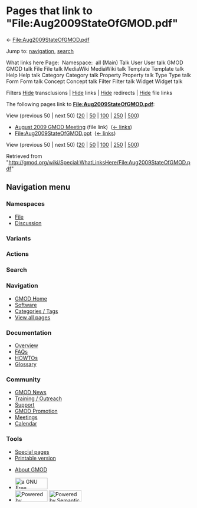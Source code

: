 <div id="mw-page-base" class="noprint">

</div>

<div id="mw-head-base" class="noprint">

</div>

<div id="content" class="mw-body" role="main">

<span id="top"></span>

<div id="mw-js-message" style="display:none;">

</div>



# <span dir="auto">Pages that link to "File:Aug2009StateOfGMOD.pdf"</span>

<div id="bodyContent">

<div id="contentSub">

←
[File:Aug2009StateOfGMOD.pdf](/wiki/File:Aug2009StateOfGMOD.pdf "File:Aug2009StateOfGMOD.pdf")

</div>

<div id="jump-to-nav" class="mw-jump">

Jump to: [navigation](#mw-navigation), [search](#p-search)

</div>

<div id="mw-content-text">

What links here Page:  Namespace:  all (Main) Talk User User talk GMOD
GMOD talk File File talk MediaWiki MediaWiki talk Template Template talk
Help Help talk Category Category talk Property Property talk Type Type
talk Form Form talk Concept Concept talk Filter Filter talk Widget
Widget talk

Filters
[Hide](/mediawiki/index.php?title=Special:WhatLinksHere/File:Aug2009StateOfGMOD.pdf&hidetrans=1 "Special:WhatLinksHere/File:Aug2009StateOfGMOD.pdf")
transclusions \|
[Hide](/mediawiki/index.php?title=Special:WhatLinksHere/File:Aug2009StateOfGMOD.pdf&hidelinks=1 "Special:WhatLinksHere/File:Aug2009StateOfGMOD.pdf")
links \|
[Hide](/mediawiki/index.php?title=Special:WhatLinksHere/File:Aug2009StateOfGMOD.pdf&hideredirs=1 "Special:WhatLinksHere/File:Aug2009StateOfGMOD.pdf")
redirects \|
[Hide](/mediawiki/index.php?title=Special:WhatLinksHere/File:Aug2009StateOfGMOD.pdf&hideimages=1 "Special:WhatLinksHere/File:Aug2009StateOfGMOD.pdf")
file links

The following pages link to
**[File:Aug2009StateOfGMOD.pdf](/wiki/File:Aug2009StateOfGMOD.pdf "File:Aug2009StateOfGMOD.pdf")**:

View (previous 50 \| next 50)
([20](/mediawiki/index.php?title=Special:WhatLinksHere/File:Aug2009StateOfGMOD.pdf&limit=20 "Special:WhatLinksHere/File:Aug2009StateOfGMOD.pdf")
\|
[50](/mediawiki/index.php?title=Special:WhatLinksHere/File:Aug2009StateOfGMOD.pdf&limit=50 "Special:WhatLinksHere/File:Aug2009StateOfGMOD.pdf")
\|
[100](/mediawiki/index.php?title=Special:WhatLinksHere/File:Aug2009StateOfGMOD.pdf&limit=100 "Special:WhatLinksHere/File:Aug2009StateOfGMOD.pdf")
\|
[250](/mediawiki/index.php?title=Special:WhatLinksHere/File:Aug2009StateOfGMOD.pdf&limit=250 "Special:WhatLinksHere/File:Aug2009StateOfGMOD.pdf")
\|
[500](/mediawiki/index.php?title=Special:WhatLinksHere/File:Aug2009StateOfGMOD.pdf&limit=500 "Special:WhatLinksHere/File:Aug2009StateOfGMOD.pdf"))

- [August 2009 GMOD
  Meeting](/wiki/August_2009_GMOD_Meeting "August 2009 GMOD Meeting")
  (file link) ‎ <span class="mw-whatlinkshere-tools">([←
  links](/mediawiki/index.php?title=Special:WhatLinksHere&target=August+2009+GMOD+Meeting "Special:WhatLinksHere"))</span>
- [File:Aug2009StateOfGMOD.ppt](/wiki/File:Aug2009StateOfGMOD.ppt "File:Aug2009StateOfGMOD.ppt")
  ‎ <span class="mw-whatlinkshere-tools">([←
  links](/mediawiki/index.php?title=Special:WhatLinksHere&target=File%3AAug2009StateOfGMOD.ppt "Special:WhatLinksHere"))</span>

View (previous 50 \| next 50)
([20](/mediawiki/index.php?title=Special:WhatLinksHere/File:Aug2009StateOfGMOD.pdf&limit=20 "Special:WhatLinksHere/File:Aug2009StateOfGMOD.pdf")
\|
[50](/mediawiki/index.php?title=Special:WhatLinksHere/File:Aug2009StateOfGMOD.pdf&limit=50 "Special:WhatLinksHere/File:Aug2009StateOfGMOD.pdf")
\|
[100](/mediawiki/index.php?title=Special:WhatLinksHere/File:Aug2009StateOfGMOD.pdf&limit=100 "Special:WhatLinksHere/File:Aug2009StateOfGMOD.pdf")
\|
[250](/mediawiki/index.php?title=Special:WhatLinksHere/File:Aug2009StateOfGMOD.pdf&limit=250 "Special:WhatLinksHere/File:Aug2009StateOfGMOD.pdf")
\|
[500](/mediawiki/index.php?title=Special:WhatLinksHere/File:Aug2009StateOfGMOD.pdf&limit=500 "Special:WhatLinksHere/File:Aug2009StateOfGMOD.pdf"))

</div>

<div class="printfooter">

Retrieved from
"<http://gmod.org/wiki/Special:WhatLinksHere/File:Aug2009StateOfGMOD.pdf>"

</div>

<div id="catlinks" class="catlinks catlinks-allhidden">

</div>

<div class="visualClear">

</div>

</div>

</div>

<div id="mw-navigation">

## Navigation menu

<div id="mw-head">



<div id="left-navigation">

<div id="p-namespaces" class="vectorTabs" role="navigation"
aria-labelledby="p-namespaces-label">

### Namespaces

- <span id="ca-nstab-image"><a href="/wiki/File:Aug2009StateOfGMOD.pdf" accesskey="c"
  title="View the file page [c]">File</a></span>
- <span id="ca-talk"><a
  href="/mediawiki/index.php?title=File_talk:Aug2009StateOfGMOD.pdf&amp;action=edit&amp;redlink=1"
  accesskey="t"
  title="Discussion about the content page [t]">Discussion</a></span>

</div>

<div id="p-variants" class="vectorMenu emptyPortlet" role="navigation"
aria-labelledby="p-variants-label">

### 

### Variants[](#)

<div class="menu">

</div>

</div>

</div>

<div id="right-navigation">



<div id="p-cactions" class="vectorMenu emptyPortlet" role="navigation"
aria-labelledby="p-cactions-label">

### Actions[](#)

<div class="menu">

</div>

</div>

<div id="p-search" role="search">

### Search

<div id="simpleSearch">

</div>

</div>

</div>

</div>

<div id="mw-panel">

<div id="p-logo" role="banner">

<a href="/wiki/Main_Page"
style="background-image: url(http://gmod.org/images/GMOD-cogs.png);"
title="Visit the main page"></a>

</div>

<div id="p-Navigation" class="portal" role="navigation"
aria-labelledby="p-Navigation-label">

### Navigation

<div class="body">

- <span id="n-GMOD-Home">[GMOD Home](/wiki/Main_Page)</span>
- <span id="n-Software">[Software](/wiki/GMOD_Components)</span>
- <span id="n-Categories-.2F-Tags">[Categories /
  Tags](/wiki/Categories)</span>
- <span id="n-View-all-pages">[View all
  pages](/wiki/Special:AllPages)</span>

</div>

</div>

<div id="p-Documentation" class="portal" role="navigation"
aria-labelledby="p-Documentation-label">

### Documentation

<div class="body">

- <span id="n-Overview">[Overview](/wiki/Overview)</span>
- <span id="n-FAQs">[FAQs](/wiki/Category:FAQ)</span>
- <span id="n-HOWTOs">[HOWTOs](/wiki/Category:HOWTO)</span>
- <span id="n-Glossary">[Glossary](/wiki/Glossary)</span>

</div>

</div>

<div id="p-Community" class="portal" role="navigation"
aria-labelledby="p-Community-label">

### Community

<div class="body">

- <span id="n-GMOD-News">[GMOD News](/wiki/GMOD_News)</span>
- <span id="n-Training-.2F-Outreach">[Training /
  Outreach](/wiki/Training_and_Outreach)</span>
- <span id="n-Support">[Support](/wiki/Support)</span>
- <span id="n-GMOD-Promotion">[GMOD
  Promotion](/wiki/GMOD_Promotion)</span>
- <span id="n-Meetings">[Meetings](/wiki/Meetings)</span>
- <span id="n-Calendar">[Calendar](/wiki/Calendar)</span>

</div>

</div>

<div id="p-tb" class="portal" role="navigation"
aria-labelledby="p-tb-label">

### Tools

<div class="body">

- <span id="t-specialpages"><a href="/wiki/Special:SpecialPages" accesskey="q"
  title="A list of all special pages [q]">Special pages</a></span>
- <span id="t-print"><a
  href="/mediawiki/index.php?title=Special:WhatLinksHere/File:Aug2009StateOfGMOD.pdf&amp;printable=yes"
  rel="alternate" accesskey="p"
  title="Printable version of this page [p]">Printable version</a></span>

</div>

</div>

</div>

</div>

<div id="footer" role="contentinfo">

- <span id="footer-places-about">[About
  GMOD](/wiki/GMOD:About "GMOD:About")</span>

<!-- -->

- <span id="footer-copyrightico">[<img src="http://www.gnu.org/graphics/gfdl-logo-small.png" width="88"
  height="31" alt="a GNU Free Documentation License" />](http://www.gnu.org/licenses/fdl-1.3.html)</span>
- <span id="footer-poweredbyico">[<img src="/mediawiki/skins/common/images/poweredby_mediawiki_88x31.png"
  width="88" height="31" alt="Powered by MediaWiki" />](//www.mediawiki.org/)
  [<img
  src="/mediawiki/extensions/SemanticMediaWiki/includes/../resources/images/smw_button.png"
  width="88" height="31" alt="Powered by Semantic MediaWiki" />](https://www.semantic-mediawiki.org/wiki/Semantic_MediaWiki)</span>

<div style="clear:both">

</div>

</div>
